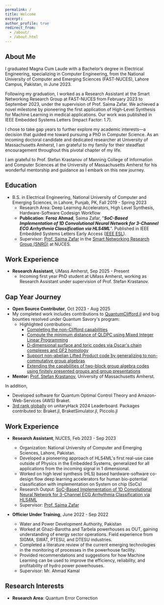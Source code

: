```yaml
---
permalink: /
title: Welcome
excerpt: 
author_profile: true
redirect_from: 
  - /about/
  - /about.html
---
```


## About Me

I graduated Magna Cum Laude with a Bachelor’s degree in Electrical Engineering, specializing in Computer Engineering, from the National University of Computer and Emerging Sciences (FAST-NUCES), Lahore Campus, Pakistan, in June 2023.

Following my graduation, I worked as a Research Assistant at the Smart Networking Research Group at FAST-NUCES from February 2023 to September 2023, under the supervision of Prof. Saima Zafar. We achieved a novel milestone by pioneering the first application of High-Level Synthesis for Machine Learning in medical applications. Our work was published in IEEE Embedded Systems Letters (Impact Factor: 1.7). 

I chose to take gap years to further explore my academic interests—a decision that guided me toward pursuing a PhD in Computer Science. As an incoming doctoral candidate and dedicated researcher at University of Massachusetts Amherst, I am grateful to my family for their steadfast encouragement throughout this pivotal chapter of my life.

I am grateful to Prof. Stefan Krastanov of Manning College of Information and Computer Sciences at the University of Massachusetts Amherst for his wonderful mentorship and guidance as I embark on this new journey.

## Education
* B.S. in Electrical Engineering, National University of Computer and Emerging Sciences, in Lahore, Punjab, PK, Fall 2019 - Spring 2023
  * Research Area: Deep Learning Accelerators, High Level Synthesis, Hardware-Software Codesign Workflow
  * **Publication**: **Feroz Ahmad**, Saima Zafar, "***SoC-Based Implementation of 1D Convolutional Neural Network for 3-Channel ECG Arrhythmia Classification via HLS4ML***". Published in IEEE Embedded Systems Letters Early Access ([IEEE ESL](https://ieeexplore.ieee.org/document/10399904)).
  * Supervisor: [Prof. Saima Zafar](https://lhr.nu.edu.pk/ee/facultyProfile/4198) in the [Smart Networking Research Group (SNRG)](https://lhr.nu.edu.pk/ee/research/snrg) at NUCES.

## Work Experience

* **Research Assistant**, UMass Amherst, Sep 2025 - Present
  - Incoming first year PhD student at UMass Amherst, working as Research Assistant under supervision of Prof. Stefan Krastanov.

## Gap Year Journey

* **Open Source Contributor**, Oct 2023 - Aug 2025
 * My completed work includes contributions to [QuantumClifford.jl](https://github.com/QuantumSavory/QuantumClifford.jl) and bug bounties resolved under Quantum Savory's program:
    - Highlighted contributions:
      - [Completing the non-Clifford capabilities](https://github.com/QuantumSavory/QuantumClifford.jl/pull/427)
      - [Compute the minimum distance of QLDPC using Mixed Integer Linear Programming](https://github.com/QuantumSavory/QuantumClifford.jl/pull/439)
      - [D-dimensional surface and toric codes via Oscar's chain complexes and GF2 homology](https://github.com/QuantumSavory/QuantumClifford.jl/pull/534)
      - [Support non-abelian Lifted Product code by generalizing to non-commutative group algebras](https://github.com/QuantumSavory/QuantumClifford.jl/pull/511)
      - [Extending the capabilities of two-block group algebra codes using finitely presented groups and group presentations](https://github.com/QuantumSavory/QuantumClifford.jl/pull/400)
 * **Mentor:** [Prof. Stefan Krastanov](https://www.cics.umass.edu/about/directory/stefan-krastanov), University of Massachusetts Amherst.

In addition,
  * Developed software for Quantum Optimal Control Theory and Amazon-Web-Services (AWS) Braket.
  * [3rd rank globally](https://unitaryhack.dev/leaderboard/) on unitaryHack 2024 Leaderboard. Packages contributed to: Braket.jl, BraketSimulator.jl, Piccolo.jl

## Work Experience

* **Research Assistant**, NUCES, Feb 2023 - Sep 2023
  * Organization: National University of Computer and Emerging Sciences, Lahore, Pakistan.
  * Developed a pioneering approach of HLS4ML's first real-use case outside of Physics in the Embedded Systems, generalized for all applications from the incoming signal in 1 dimensional.
  * Worked on high level synthesis (HLS) based hardware-software co-design flow deep learning accelerators for human bio-potential classification with implementation on System on chip (SoCs)
  * Research Output: [SoC-Based Implementation of 1D Convolutional Neural Network for 3-Channel ECG Arrhythmia Classification via HLS4ML](https://ieeexplore.ieee.org/document/10399904)
  * Supervisor: [Prof. Saima Zafar](https://lhr.nu.edu.pk/ee/facultyProfile/4198)
 
* **Officier Under Training**, June 2022 - Sep 2022
  * Water and Power Development Authority, Pakistan
  * Worked at Ghazi-Barotha and Tarbela powerhouses as OUT, gaining understanding of energy sector operations. Field experience from SIGMA, SWAT, PTESU, and DTESU industries.
  * Completed a literature review of the current emerging technologies in the monitoring of processes in the powerhouse facility.
  * Provided recommendations and suggestions for how Machine Learning can be used to improve the efficiency, reliability, and profitability of hydro power powerhouses.
  * Supervisor: Mr. Ahmad Kamal

## Research Interests 
* **Research Area**: Quantum Error Correction
